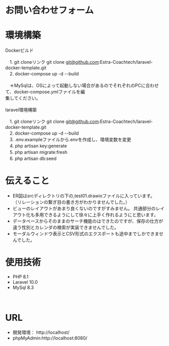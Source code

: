 # お問い合わせフォーム
# 環境構築
Dockerビルド
<br>
<br>
　1\. git cloneリンク git clone git@github.com:Estra-Coachtech/laravel-docker-template.git
<br>
　2\. docker-compose up -d --build
<br>
<br>
　＊MySqlは、OSによって起動しない場合があるのでそれぞれのPCに合わせて、docker-compose.ymlファイルを編<br>
  集してください。
  <br>
  <br>
laravel環境構築
<br>
<br>
　1\. git cloneリンク git clone git@github.com:Estra-Coachtech/laravel-docker-template.git
<br>
　2\. docker-compose up -d --build
<br>
　3\. .env.exampleファイルから.envを作成し、環境変数を変更
<br>
　4\. php artisan key:generate
<br>
　5\. php artisan migrate:fresh
<br>
　6\. php artisan db:seed
<br>


# 伝えること<br>
 - ER図はsrcディレクトリの下の,test01.drawioファイルに入っています。<br>
 （リレーションの繋ぎ目の書き方がわかりませんでした。）
 - ビューのレイアウトがあまり良くないのですがすみません。
 共通部分のレイアウト化も多用できるようにして徐々に上手く作れるようにと思います。<br>
 - データベースからそのままのサーチ機能のはできたのですが、保存の仕方が違う性別とカレンダの検索が実装できませんでした。<br>
 - モーダルウィンドウ表示とCSV形式のエクスポートも途中までしかできませんでした。




# 使用技術<br>
  - PHP 8.1
  - Laravel 10.0
  - MySql 8.3
<br>

# URL<br>
  - 開発環境： http://localhost/
  - phpMyAdmin:http://localhost:8080/
